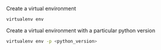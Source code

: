 Create a virtual environment

```bash
virtualenv env
```

Create a virtual environment with a particular python version

```bash
virtualenv env -p <python_version>
```